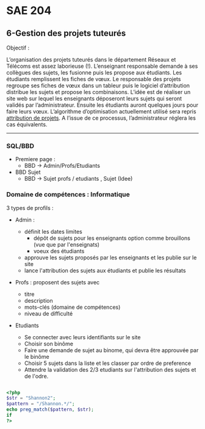 # SAE 204

## 6-Gestion des projets tuteurés

Objectif :

L’organisation des projets tuteurés dans le département Réseaux et Télécoms est assez laborieuse (!).
L’enseignant responsable demande à ses collègues des sujets, les fusionne puis les propose aux étudiants.
Les étudiants remplissent les fiches de vœux. Le responsable des projets regroupe ses fiches de vœux dans
un tableur puis le logiciel d’attribution distribue les sujets et propose les combinaisons.
L’idée est de réaliser un site web sur lequel les enseignants déposeront leurs sujets qui seront validés par
l’administrateur. Ensuite les étudiants auront quelques jours pour faire leurs vœux. L’algorithme
d’optimisation actuellement utilisé sera repris [attribution de projets](https://jb.vioix.fr/attribution-de-projets/). A l’issue de ce
processus, l’administrateur réglera les cas équivalents.

---

### SQL/BBD

- Premiere page :
    - BBD -> Admin/Profs/Etudiants
- BBD Sujet
    - BBD -> Sujet profs / etudiants , Sujet (Idee)      


### Domaine de compétences : Informatique


3 types de profils :

- Admin :
    - définit les dates limites
       - dépôt de sujets pour les enseignants option comme brouillons (vue que par l'enseignats)  
       - voeux des étudiants
    - approuve les sujets proposés par les enseignants et les publie sur le site
    - lance l'attribution des sujets aux étudiants et publie les résultats

- Profs : proposent des sujets avec
   - titre
   - description
   - mots-clés (domaine de compétences)
   - niveau de difficulté

- Etudiants 
  - Se connecter avec leurs identifiants sur le site  
  - Choisir son binôme  
  - Faire une demande de sujet au binome, qui devra être approuvée par le binôme  
  - Choisir 5 sujets dans la liste et les classer par ordre de preference  
  - Attendre la validation des 2/3 etudiants sur l'attribution des sujets et de l'odre.
 
```php

<?php
$str = "Shannon2";
$pattern = "/Shannon.*/"; 
echo preg_match($pattern, $str);
if 
?>

```

